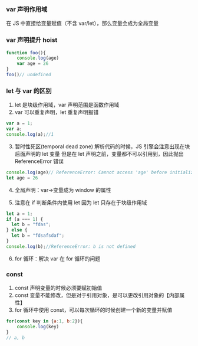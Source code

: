 <!-- @format -->

### var 声明作用域

在 JS 中直接给变量赋值（不含 var/let），那么变量会成为全局变量

### var 声明提升 hoist

```JavaScript
function foo(){
    console.log(age)
    var age = 26
}
foo()// undefined
```

### let 与 var 的区别

1. let 是块级作用域，var 声明范围是函数作用域
2. var 可以重复声明，let 重复声明报错

```JavaScript
var a = 1;
var a;
console.log(a);//1
```

3. 暂时性死区(temporal dead zone)
   解析代码的时候，JS 引擎会注意出现在块后面声明的 let 变量
   但是在 let 声明之前，变量都不可以引用到，因此抛出 ReferenceError 错误

```JavaScript
console.log(age)// ReferenceError: Cannot access 'age' before initialization
let age = 26
```

4. 全局声明：var->变量成为 window 的属性

5. 注意在 if 判断条件内使用 let 因为 let 只存在于块级作用域

```JavaScript
let a = 1;
if (a === 1) {
  let b = "fdas";
} else {
  let b = "fdsafsdaf";
}
console.log(b);//ReferenceError: b is not defined
```

6. for 循环：解决 var 在 for 循环的问题

### const

1. const 声明变量的时候必须要赋初始值
2. const 变量不能修改，但是对于引用对象，是可以更改引用对象的【内部属性】
3. for 循环中使用 const，可以每次循环的时候创建一个新的变量并赋值

```JavaScript
for(const key in {a:1, b:2}){
    console.log(key)
}
// a, b
```

